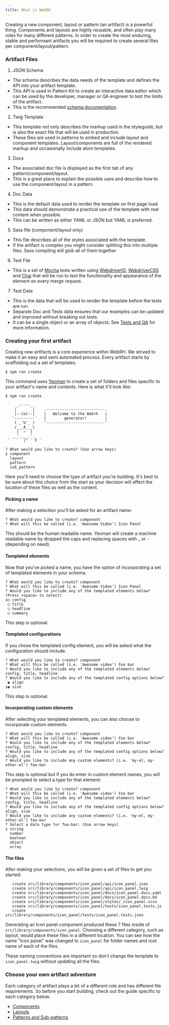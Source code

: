 ```yaml
---
title: What is WebRH
---
```


Creating a new component, layout or pattern (an artifact) is a powerful thing. Components and layouts are highly reusable, and often play many roles for many different patterns. In order to create the most enduring, stable and performant artifacts you will be required to create several files per component/layout/pattern.

### Artifact Files

1. JSON Schema
  - The schema describes the data needs of the template and defines the API into your artifact template.
  - This API is used in Pattern Kit to create an interactive data editor which can be used by the developer, manager or QA engineer to test the limits of the artifact.
  - This is the recommended [schema documentation](https://spacetelescope.github.io/understanding-json-schema/).
2. Twig Template
  - This template not only describes the markup used in the styleguide, but is also the exact file that will be used in production.
  - These files are used in patterns to embed and include layout and component templates. Layout/components are full of the rendered markup and occasionally include atom templates.
3. Docs
  - The associated doc file is displayed as the first tab of any pattern/component/layout.
  - This is a great place to explain the possible uses and describe how to use the component/layout in a pattern.
4. Doc Data
  - This is the default data used to render the template on first page load.
  - This data should demonstrate a practical use of the template with real content when possible.
  - This can be written as either YAML or JSON but YAML is preferred.
5. Sass file (component/layout only)
  - This file describes all of the styles associated with the template.
  - If the artifact is complex you might consider splitting this into multiple files. Sass compiling will glob all of them together
6. Test File
  - This is a set of [Mocha](https://mochajs.org/) tests written using [WebdriverIO](http://webdriver.io/), [WebdriverCSS](https://github.com/webdriverio/webdrivercss) and [Chai](http://chaijs.com/) that will be run to test the functionality and appearance of the element on every merge request.
7. Test Data
  - This is the data that will be used to render the template before the tests are run.
  - Separate Doc and Tests data ensures that our examples can be updated and improved without breaking out tests.
  - It can be a single object or an array of objects. See [Tests and QA](tests_and_qa) for more information.

### Creating your first artifact

Creating new artifacts is a core experience within WebRH. We strived to make it an easy and semi automated process. Every artifact starts by scaffolding out a set of templates.

`$ npm run create`

This command uses [Yeoman](http://yeoman.io/) to create a set of folders and files specific to your artifact's name and contents. Here is what it'll look like:

```
$ npm run create

     _-----_
    |       |    .--------------------------.
    |--(o)--|    |   Welcome to the Webrh   |
   `---------´   |        generator!        |
    ( _´U`_ )    '--------------------------'
    /___A___\
     |  ~  |
   __'.___.'__
 ´   `  |° ´ Y `

? What would you like to create? (Use arrow keys)
❯ component
  layout
  pattern
  sub_pattern
```

Here you'll need to choose the type of artifact you're building. It's best to be sure about this choice from the start as your decision will affect the location of these files as well as the content.

#### Picking a name

After making a selection you'll be asked for an artifact name:

```
? What would you like to create? component
? What will this be called (i.e. 'Awesome Video') Icon Panel
```
This should be the human readable name. Yeoman will create a machine readable name by dropped the caps and replacing spaces with _ or - (depending on need).

#### Templated elements

Now that you've picked a name, you have the option of incorporating a set of templated elements in your schema.

```
? What would you like to create? component
? What will this be called (i.e. 'Awesome Video') Icon Panel
? Would you like to include any of the templated elements below? (Press <space> to select)
❯◯ config
 ◯ title
 ◯ headline
 ◯ summary
```

This step is optional.

#### Templated configurations

If you chose the templated config element, you will be asked what the configuration should include.

```
? What would you like to create? component
? What will this be called (i.e. 'Awesome video') Foo bar
? Would you like to include any of the templated elements below? config, title, headline
? Would you like to include any of the templated config options below?
 ◉ align
❯◉ size
```

This step is optional.

#### Incorporating custom elements

After selecting your templated elements, you can also choose to incorporate custom elements.

```
? What would you like to create? component
? What will this be called (i.e. 'Awesome video') Foo bar
? Would you like to include any of the templated elements below? config, title, headline
? Would you like to include any of the templated config options below? align, size
? Would you like to include any custom elements? (i.e. 'my-el, my-other-el') foo-bar
```

This step is optional but if you do enter in custom element names, you will be prompted to select a type for that element:

```
? What would you like to create? component
? What will this be called (i.e. 'Awesome video') Foo bar
? Would you like to include any of the templated elements below? config, title, headline
? Would you like to include any of the templated config options below? align, size
? Would you like to include any custom elements? (i.e. 'my-el, my-other-el') foo-bar
? Select a data type for foo-bar: (Use arrow keys)
❯ string
  number
  boolean
  object
  array
  ```

#### The files

After making your selections, you will be given a set of files to get you started:

```
   create src/library/components/icon_panel/api/icon_panel.json
   create src/library/components/icon_panel/api/icon_panel.twig
   create src/library/components/icon_panel/docs/icon_panel.docs.yaml
   create src/library/components/icon_panel/docs/icon_panel.docs.md
   create src/library/components/icon_panel/styles/_icon_panel.scss
   create src/library/components/icon_panel/tests/icon_panel.tests.js
   create src/library/components/icon_panel/tests/icon_panel.tests.json
```

Generating an Icon panel component produced these 7 files inside of `src/library/components/icon_panel`. Choosing a different category, such as layout, would place these files in a different location. You can see how the name "Icon panel" was changed to `icon_panel` for folder names and root name of each of the files.

These naming conventions are important so don't change the template to `icon_panel.twig` without updating all the files.

### Choose your own artifact adventure

Each category of artifact plays a bit of a different role and has different file requirements. So before you start building, check out the guide specific to each category below.

- [Components](creating_components)
- [Layouts](creating_layouts)
- [Patterns and Sub-patterns](creating_patterns)
